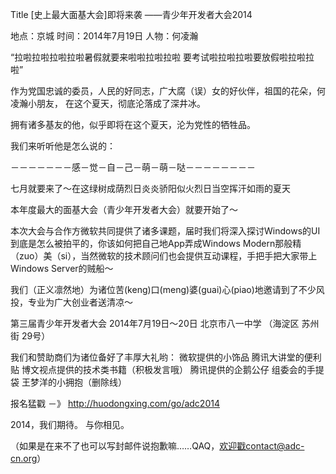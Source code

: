 Title  [史上最大面基大会]即将来袭 ——青少年开发者大会2014

地点：京城
时间：2014年7月19日
人物：何凌瀚

“拉啦拉啦拉啦拉啦暑假就要来啦啦拉啦拉啦
要考试啦拉啦拉啦要放假啦拉啦拉啦”

作为党国忠诚的委员，人民的好同志，广大腐（误）女的好伙伴，祖国的花朵，何凌瀚小朋友，
在这个夏天，彻底沦落成了深井冰。

拥有诸多基友的他，似乎即将在这个夏天，沦为党性的牺牲品。

我们来听听他是怎么说的：

－－－－－－－感－觉－自－己－萌－萌－哒－－－－－－－－

七月就要来了～在这绿树成荫烈日炎炎骄阳似火烈日当空挥汗如雨的夏天

本年度最大的面基大会（青少年开发者大会）就要开始了～

本次大会与合作方微软共同提供了诸多课题，届时我们将深入探讨Windows的UI到底是怎么被拍平的，你该如何把自己地App弄成Windows Modern那般精（zuo）美（si），当然微软的技术顾问们也会提供互动课程，手把手把大家带上Windows Server的贼船～

我们（正义凛然地）为诸位苦(keng)口(meng)婆(guai)心(piao)地邀请到了不少风投，专业为广大创业者送清凉～


第三届青少年开发者大会
2014年7月19日～20日
北京市八一中学 （海淀区 苏州街 29号）

我们和赞助商们为诸位备好了丰厚大礼哟：
微软提供的小饰品
腾讯大讲堂的便利贴
博文视点提供的技术类书籍（积极发言哦）
腾讯提供的企鹅公仔
组委会的手提袋
王梦洋的小拥抱（删除线）

报名猛戳 －》 http://huodongxing.com/go/adc2014

2014，我们期待。
与你相见。

（如果是在来不了也可以写封邮件说抱歉嘛……QAQ，欢迎戳contact@adc-cn.org）
